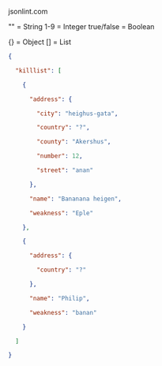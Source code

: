jsonlint.com

"" = String
1-9 = Integer
true/false = Boolean

{} = Object
[] = List

``` JSON
{

  "killlist": [

    {

      "address": {

        "city": "heighus-gata",

        "country": "?",

        "county": "Akershus",

        "number": 12,

        "street": "anan"

      },

      "name": "Bananana heigen",

      "weakness": "Eple"

    },

    {

      "address": {

        "country": "?"

      },

      "name": "Philip",

      "weakness": "banan"

    }

  ]

}
```
